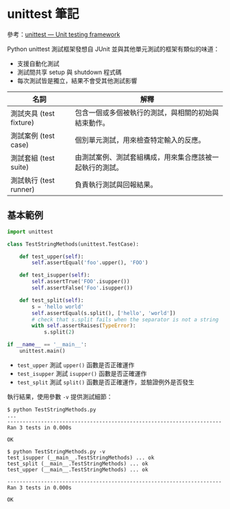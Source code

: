 # unittest 筆記

參考：[unittest — Unit testing framework](https://docs.python.org/3/library/unittest.html)

Python unittest 測試框架發想自 JUnit 並與其他單元測試的框架有類似的味道：

- 支援自動化測試
- 測試間共享 setup 與 shutdown 程式碼
- 每次測試皆是獨立，結果不會受其他測試影響

| 名詞 | 解釋 |
|------|------|
| 測試夾具 (test fixture) | 包含一個或多個被執行的測試，與相關的初始與結束動作。 |
| 測試案例 (test case) | 個別單元測試，用來檢查特定輸入的反應。 |
| 測試套組 (test suite) | 由測試案例、測試套組構成，用來集合應該被一起執行的測試。 |
| 測試執行 (test runner) | 負責執行測試與回報結果。 |

## 基本範例

```python
import unittest

class TestStringMethods(unittest.TestCase):

    def test_upper(self):
        self.assertEqual('foo'.upper(), 'FOO')

    def test_isupper(self):
        self.assertTrue('FOO'.isupper())
        self.assertFalse('Foo'.isupper())

    def test_split(self):
        s = 'hello world'
        self.assertEqual(s.split(), ['hello', 'world'])
        # check that s.split fails when the separator is not a string
        with self.assertRaises(TypeError):
            s.split(2)

if __name__ == '__main__':
    unittest.main()
```

- `test_upper` 測試 `upper()` 函數是否正確運作
- `test_isupper` 測試 `isupper()` 函數是否正確運作
- `test_split` 測試 `split()` 函數是否正確運作，並驗證例外是否發生

執行結果，使用參數 `-v` 提供測試細節：
```shell
$ python TestStringMethods.py
...
----------------------------------------------------------------------
Ran 3 tests in 0.000s

OK
```
```shell
$ python TestStringMethods.py -v
test_isupper (__main__.TestStringMethods) ... ok
test_split (__main__.TestStringMethods) ... ok
test_upper (__main__.TestStringMethods) ... ok

----------------------------------------------------------------------
Ran 3 tests in 0.000s

OK
```
